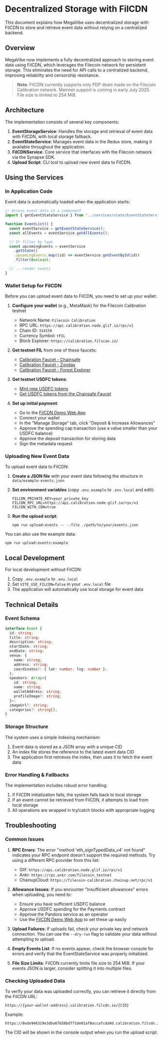 # Decentralized Storage with FilCDN

This document explains how MegaVibe uses decentralized storage with FilCDN to store and retrieve event data without relying on a centralized backend.

## Overview

MegaVibe now implements a fully decentralized approach to storing event data using FilCDN, which leverages the Filecoin network for persistent storage. This eliminates the need for API calls to a centralized backend, improving reliability and censorship resistance.

> **Note**: FilCDN currently supports only PDP deals made on the Filecoin Calibration network. Mainnet support is coming in early July 2025. File size is limited to 254 MiB.

## Architecture

The implementation consists of several key components:

1. **EventStorageService**: Handles the storage and retrieval of event data with FilCDN, with local storage fallback.
2. **EventStateService**: Manages event data in the Redux store, making it available throughout the application.
3. **FilCDNService**: Core service that interfaces with the Filecoin network via the Synapse SDK.
4. **Upload Script**: CLI tool to upload new event data to FilCDN.

## Using the Services

### In Application Code

Event data is automatically loaded when the application starts:

```typescript
// Access event data in a component
import { getEventStateService } from "../services/state/EventStateService";

function EventList() {
  const eventService = getEventStateService();
  const allEvents = eventService.getAllEvents();

  // Or filter by type
  const upcomingEvents = eventService
    .getState()
    .upcomingEvents.map((id) => eventService.getEventById(id))
    .filter(Boolean);

  // ...render events
}
```

### Wallet Setup for FilCDN

Before you can upload event data to FilCDN, you need to set up your wallet:

1. **Configure your wallet** (e.g., MetaMask) for the Filecoin Calibration testnet

   - Network Name: `Filecoin Calibration`
   - RPC URL: `https://api.calibration.node.glif.io/rpc/v1`
   - Chain ID: `314159`
   - Currency Symbol: `tFIL`
   - Block Explorer: `https://calibration.filscan.io/`

2. **Get testnet FIL** from one of these faucets:

   - [Calibration Faucet - Chainsafe](https://faucet.calibration.chainsafe-fil.io/)
   - [Calibration Faucet - Zondax](https://zondax.ch/fil-faucet)
   - [Calibration Faucet - Forest Explorer](https://explorer.forest.network/#/faucet)

3. **Get testnet USDFC tokens**:

   - [Mint new USDFC tokens](https://fs-upload-dapp.netlify.app/)
   - [Get USDFC tokens from the Chainsafe Faucet](https://faucet.calibration.chainsafe-fil.io/)

4. **Set up initial payment**:
   - Go to the [FilCDN Demo Web App](https://fs-upload-dapp.netlify.app/)
   - Connect your wallet
   - In the "Manage Storage" tab, click "Deposit & Increase Allowances"
   - Approve the spending cap transaction (use a value smaller than your USDFC balance)
   - Approve the deposit transaction for storing data
   - Sign the metadata request

### Uploading New Event Data

To upload event data to FilCDN:

1. **Create a JSON file** with your event data following the structure in `data/example-events.json`

2. **Set environment variables** (copy `.env.example` to `.env.local` and edit):

   ```
   FILCDN_PRIVATE_KEY=your_private_key
   FILCDN_RPC_URL=https://api.calibration.node.glif.io/rpc/v1
   FILCDN_WITH_CDN=true
   ```

3. **Run the upload script**:
   ```
   npm run upload:events -- --file ./path/to/your/events.json
   ```

You can also use the example data:

```
npm run upload:events:example
```

## Local Development

For local development without FilCDN:

1. Copy `.env.example` to `.env.local`
2. Set `VITE_USE_FILCDN=false` in your `.env.local` file
3. The application will automatically use local storage for event data

## Technical Details

### Event Schema

```typescript
interface Event {
  id: string;
  title: string;
  description: string;
  startDate: string;
  endDate: string;
  venue: {
    name: string;
    address: string;
    coordinates?: { lat: number; lng: number };
  };
  speakers: Array<{
    id: string;
    name: string;
    walletAddress: string;
    profileImage?: string;
  }>;
  imageUrl?: string;
  categories?: string[];
}
```

### Storage Structure

The system uses a simple indexing mechanism:

1. Event data is stored as a JSON array with a unique CID
2. An index file stores the reference to the latest event data CID
3. The application first retrieves the index, then uses it to fetch the event data

### Error Handling & Fallbacks

The implementation includes robust error handling:

1. If FilCDN initialization fails, the system falls back to local storage
2. If an event cannot be retrieved from FilCDN, it attempts to load from local storage
3. All operations are wrapped in try/catch blocks with appropriate logging

## Troubleshooting

### Common Issues

1. **RPC Errors**: The error "method 'eth_signTypedData_v4' not found" indicates your RPC endpoint doesn't support the required methods. Try using a different RPC provider from this list:

   - Glif: `https://api.calibration.node.glif.io/rpc/v1`
   - Ankr: `https://rpc.ankr.com/filecoin_testnet`
   - ChainupCloud: `https://filecoin-calibration.chainup.net/rpc/v1`

2. **Allowance Issues**: If you encounter "Insufficient allowances" errors when uploading, you need to:

   - Ensure you have sufficient USDFC balance
   - Approve USDFC spending for the Payments contract
   - Approve the Pandora service as an operator
   - Use the [FilCDN Demo Web App](https://fs-upload-dapp.netlify.app/) to set these up easily

3. **Upload Failures**: If uploads fail, check your private key and network connection. You can use the `--dry-run` flag to validate your data without attempting to upload.

4. **Empty Events List**: If no events appear, check the browser console for errors and verify that the EventStateService was properly initialized.

5. **File Size Limits**: FilCDN currently limits file size to 254 MiB. If your events JSON is larger, consider splitting it into multiple files.

### Checking Uploaded Data

To verify your data was uploaded correctly, you can retrieve it directly from the FilCDN URL:

```
https://{your-wallet-address}.calibration.filcdn.io/{CID}
```

Example:

```
https://0xde946319e3dba67b58bd771de01af8accafcda9d.calibration.filcdn.io/baga6ea4seaqlils6ulckqxstjmjtneo7hfa3qbvlkwsfnyroxcbrw3veq45luji
```

The CID will be shown in the console output when you run the upload script.
